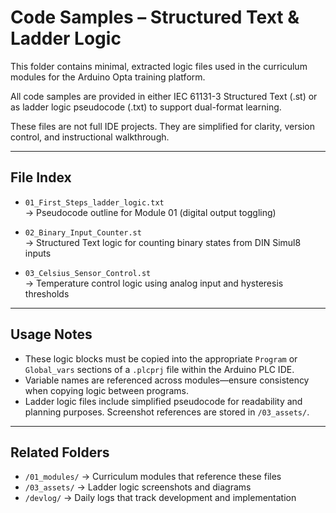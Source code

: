 # Code Samples – Structured Text & Ladder Logic

This folder contains minimal, extracted logic files used in the curriculum modules for the Arduino Opta training platform.

All code samples are provided in either IEC 61131-3 Structured Text (.st) or as ladder logic pseudocode (.txt) to support dual-format learning.

These files are not full IDE projects. They are simplified for clarity, version control, and instructional walkthrough.

---

## File Index

- `01_First_Steps_ladder_logic.txt`  
  → Pseudocode outline for Module 01 (digital output toggling)

- `02_Binary_Input_Counter.st`  
  → Structured Text logic for counting binary states from DIN Simul8 inputs

- `03_Celsius_Sensor_Control.st`  
  → Temperature control logic using analog input and hysteresis thresholds

---

## Usage Notes

- These logic blocks must be copied into the appropriate `Program` or `Global_vars` sections of a `.plcprj` file within the Arduino PLC IDE.
- Variable names are referenced across modules—ensure consistency when copying logic between programs.
- Ladder logic files include simplified pseudocode for readability and planning purposes. Screenshot references are stored in `/03_assets/`.

---

## Related Folders

- `/01_modules/` → Curriculum modules that reference these files  
- `/03_assets/` → Ladder logic screenshots and diagrams  
- `/devlog/` → Daily logs that track development and implementation  
